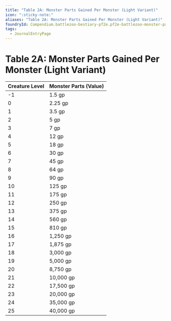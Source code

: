 ```yaml
---
title: "Table 2A: Monster Parts Gained Per Monster (Light Variant)"
icon: ":sticky-note:"
aliases: "Table 2A: Monster Parts Gained Per Monster (Light Variant)"
foundryId: Compendium.battlezoo-bestiary-pf2e.pf2e-battlezoo-monster-parts.JournalEntry.t4kAG04buZGbp5XA.JournalEntryPage.4fEHHC8rPQ9QdQbs
tags:
  - JournalEntryPage
---
```


# Table 2A: Monster Parts Gained Per Monster (Light Variant)
  

| Creature Level | Monster Parts (Value) |
| --- | --- |
| \-1 | 1.5 gp |
| 0 | 2.25 gp |
| 1 | 3.5 gp |
| 2 | 5 gp |
| 3 | 7 gp |
| 4 | 12 gp |
| 5 | 18 gp |
| 6 | 30 gp |
| 7 | 45 gp |
| 8 | 64 gp |
| 9 | 90 gp |
| 10 | 125 gp |
| 11 | 175 gp |
| 12 | 250 gp |
| 13 | 375 gp |
| 14 | 560 gp |
| 15 | 810 gp |
| 16 | 1,250 gp |
| 17 | 1,875 gp |
| 18 | 3,000 gp |
| 19 | 5,000 gp |
| 20 | 8,750 gp |
| 21 | 10,000 gp |
| 22 | 17,500 gp |
| 23 | 20,000 gp |
| 24 | 35,000 gp |
| 25 | 40,000 gp |